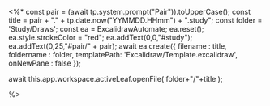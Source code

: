 <%*
  const pair = (await tp.system.prompt("Pair")).toUpperCase();
  const title = pair + "." + tp.date.now("YYMMDD.HHmm") + ".study";
  const folder = 'Study/Draws';
  const ea = ExcalidrawAutomate;
  ea.reset();
  ea.style.strokeColor = "red";
  ea.addText(0,0,"#study");
  ea.addText(0,25,"#pair/" + pair);
  await ea.create({
    filename : title,
    foldername : folder,
    templatePath: 'Excalidraw/Template.excalidraw',
    onNewPane : false
  });
  
  await this.app.workspace.activeLeaf.openFile( folder+"/"+title );

%>
